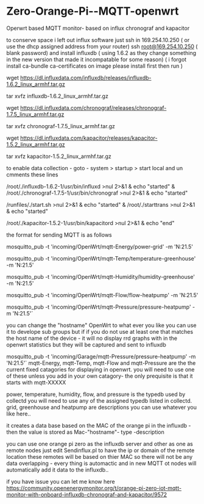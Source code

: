 # Zero-Orange-Pi--MQTT-openwrt
Operwrt based MQTT monitor- based on influx chronograf and  kapacitor 

to conserve space i left out  influx software
 just ssh in 169.254.10.250 ( or use the dhcp assigned address from your router)
 ssh root@169.254.10.250 ( blank password)
 and install influxdb ( using 1.6.2  as they change something in the new version that made it incompatable for some reason)
 ( i forgot install ca-bundle ca-certificates on image please install first then run ) 
 
 wget https://dl.influxdata.com/influxdb/releases/influxdb-1.6.2_linux_armhf.tar.gz

tar xvfz influxdb-1.6.2_linux_armhf.tar.gz

wget https://dl.influxdata.com/chronograf/releases/chronograf-1.7.5_linux_armhf.tar.gz

tar xvfz chronograf-1.7.5_linux_armhf.tar.gz

wget https://dl.influxdata.com/kapacitor/releases/kapacitor-1.5.2_linux_armhf.tar.gz

tar xvfz kapacitor-1.5.2_linux_armhf.tar.gz

to enable data collection - goto - system > startup > start local and un cmments these lines 

/root/./influxdb-1.6.2-1/usr/bin/influxd  >nul 2>&1 & echo "started" & /root/./chronograf-1.7.5-1/usr/bin/chronograf   >nul 2>&1 & echo "started"

/runfiles/./start.sh  >nul 2>&1 & echo "started" & /root/./starttrans >nul 2>&1 & echo "started" 

/root/./kapacitor-1.5.2-1/usr/bin/kapacitord  >nul 2>&1 & echo "end"

 the format for sending MQTT is as follows
 
 mosquitto_pub -t 'incoming/OpenWrt/mqtt-Energy/power-grid' -m 'N:21.5'

mosquitto_pub -t 'incoming/OpenWrt/mqtt-Temp/temperature-greenhouse' -m 'N:21.5'

mosquitto_pub -t 'incoming/OpenWrt/mqtt-Humidity/humidity-greenhouse' -m 'N:21.5'

mosquitto_pub -t 'incoming/OpenWrt/mqtt-Flow/flow-heatpump' -m 'N:21.5'

mosquitto_pub -t 'incoming/OpenWrt/mqtt-Pressure/pressure-heatpump' -m 'N:21.5'`

 you  can change the "hostname" OpenWrt  to what ever you like  you can use it to develope  sub groups
but if if you do not use at least one that matches the host name of the device - it will no display rrd graphs with in 
the openwrt statistics but they will be captured and sent to influxdb 

mosquitto_pub -t 'incoming/Garage/mqtt-Pressure/pressure-heatpump' -m 'N:21.5'`
mqtt-Energy, mqtt-Temp, mqtt-Flow and mqtt-Pressure  are the the current fixed catagories for displaying in openwrt.
you will need to use one of these unless you add in your own catagory- the only prequisite is that it starts with mqtt-XXXXX

power, temperature, humidity, flow, and  pressure  is the typedb used by collectd you will need to use any of the assigned 
typedb listed in collectd.
grid, greenhouse and heatpump are descriptions you can use whatever you like here..


it  creates a data base based on the MAC of the orange pi  in the influxdb -  then the  value is  stored as Mac-"hostname"- type -description

you can use one orange pi zero as the influxdb server  and other as one as remote nodes  just edit  Sendinflux.pl to have the ip or domain of the  remote location
 these remotes will be  based on thier MAC so  there will not be any data overlapping - every thing is automactic and in new MQTT ot nodes will automatically add it data to the influxdb..

if you have issue you can let me know here https://community.openenergymonitor.org/t/orange-pi-zero-iot-mqtt-monitor-with-onboard-influxdb-chronograf-and-kapacitor/9572
